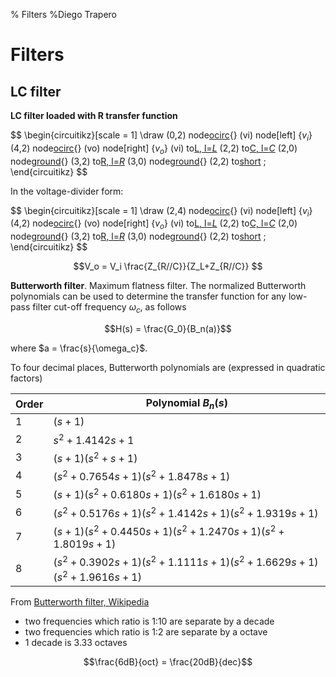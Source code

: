 % Filters
%Diego Trapero


# Filters


## LC filter


**LC filter loaded with R transfer function**

$$
\begin{circuitikz}[scale = 1]
	\draw
	(0,2) node[ocirc](vi){}
	(vi) node[left] {$v_i$}
	(4,2) node[ocirc](vo){}
	(vo) node[right] {$v_o$}
	(vi) to[L, l=$L$](2,2)
	(2,2) to[C, l=$C$](2,0)
	(2,0) node[ground](){}
	(3,2) to[R, l=$R$](3,0)
	(3,0) node[ground](){}
	(2,2) to[short](vo)
	;
\end{circuitikz}
$$

In the voltage-divider form:

$$
\begin{circuitikz}[scale = 1]
	\draw
	(2,4) node[ocirc](vi){}
	(vi) node[left] {$v_i$}
	(4,2) node[ocirc](vo){}
	(vo) node[right] {$v_o$}
	(vi) to[L, l=$L$](2,2)
	(2,2) to[C, l=$C$](2,0)
	(2,0) node[ground](){}
	(3,2) to[R, l=$R$](3,0)
	(3,0) node[ground](){}
	(2,2) to[short](vo)
	;
\end{circuitikz}
$$

$$V_o = V_i \frac{Z_{R//C}}{Z_L+Z_{R//C}} $$

**Butterworth filter**. Maximum flatness filter. The normalized Butterworth polynomials can be used to determine the transfer function for any low-pass filter cut-off frequency $\omega_c$, as follows

$$H(s) = \frac{G_0}{B_n(a)}$$

where $a = \frac{s}{\omega_c}$.

To four decimal places, Butterworth polynomials are (expressed in quadratic factors)

| **Order** |                    **Polynomial $B_n(s)$**                     |
|-----------|----------------------------------------------------------------|
|         1 | $(s+1)$                                                        |
|         2 | $s^2+1.4142s+1$                                                |
|         3 | $(s+1)(s^2+s+1)$                                               |
|         4 | $(s^2+0.7654s+1)(s^2+1.8478s+1)$                               |
|         5 | $(s+1)(s^2+0.6180s+1)(s^2+1.6180s+1)$                          |
|         6 | $(s^2+0.5176s+1)(s^2+1.4142s+1)(s^2+1.9319s+1)$                |
|         7 | $(s+1)(s^2+0.4450s+1)(s^2+1.2470s+1)(s^2+1.8019s+1)$           |
|         8 | $(s^2+0.3902s+1)(s^2+1.1111s+1)(s^2+1.6629s+1)(s^2+1.9616s+1)$ |

From [Butterworth filter, Wikipedia](http://en.wikipedia.org/wiki/Butterworth_filter)


* two frequencies which ratio is 1:10 are separate by a decade
* two frequencies which ratio is 1:2 are separate by a octave
* 1 decade is 3.33 octaves

$$\frac{6dB}{oct} = \frac{20dB}{dec}$$